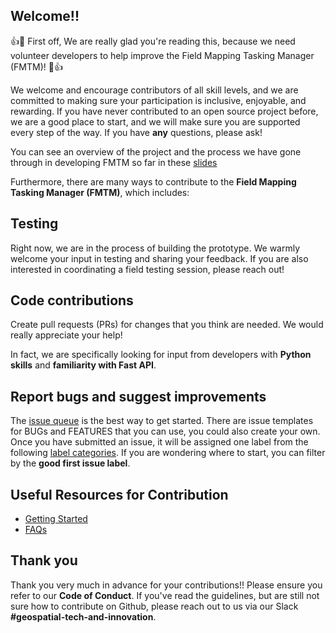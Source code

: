 ## Welcome!!

:+1::tada: First off, We are really glad you're reading this, because we need volunteer developers to help improve the Field Mapping Tasking Manager (FMTM)! :tada::+1:

We welcome and encourage contributors of all skill levels, and we are committed to making sure your participation is inclusive, enjoyable, and rewarding. If you have never contributed to an open source project before, we are a good place to start, and we will make sure you are supported every step of the way. If you have **any** questions, please ask!


You can see an overview of the project and the process we have gone through in developing FMTM so far in these [slides](https://docs.google.com/presentation/d/1UrBG1X4MXwVd8Ps498FDlAYvesIailjjPPJfR_B4SUs/edit#slide=id.g15c1f409958_0_0)

Furthermore, there are many ways to contribute to the **Field Mapping Tasking Manager (FMTM)**, which includes:

## Testing

Right now, we are in the process of building the prototype. We warmly welcome your input in testing and sharing your feedback. If you are also interested in coordinating a field testing session, please reach out!

## Code contributions

Create pull requests (PRs) for changes that you think are needed. We would really appreciate your help!

In fact, we are specifically looking for input from developers with **Python skills** and **familiarity with Fast API**.

## Report bugs and suggest improvements

The [issue queue](https://github.com/hotosm/fmtm/issues) is the best way to get started. There are issue templates for BUGs and FEATURES that you can use, you could also create your own. Once you have submitted an issue, it will be assigned one label from the following [label categories](https://github.com/hotosm/fmtm/labels). If you are wondering where to start, you can filter by the **good first issue label**.

## Useful Resources for Contribution 
- [Getting Started](https://github.com/hotosm/fmtm/wiki/DEV-1.-Getting-Started)
- [FAQs](https://github.com/hotosm/fmtm/wiki/FAQ)

## Thank you

Thank you very much in advance for your contributions!! Please ensure you refer to our **Code of Conduct**.
If you've read the guidelines, but are still not sure how to contribute on Github, please reach out to us via our Slack **#geospatial-tech-and-innovation**.
